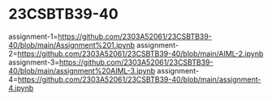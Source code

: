 # 23CSBTB39-40
assignment-1=https://github.com/2303A52061/23CSBTB39-40/blob/main/Assignment%201.ipynb
assignment-2=https://github.com/2303A52061/23CSBTB39-40/blob/main/AIML-2.ipynb
assignment-3=https://github.com/2303A52061/23CSBTB39-40/blob/main/assignment%20AIML-3.ipynb
assignment-4=https://github.com/2303A52061/23CSBTB39-40/blob/main/assignment-4.ipynb
